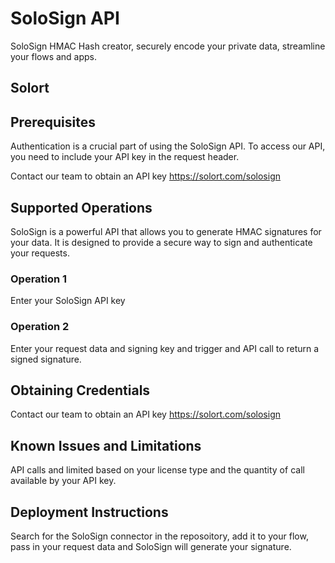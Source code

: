 # SoloSign API

SoloSign HMAC Hash creator, securely encode your private data, streamline your flows and apps.

## Solort

## Prerequisites
Authentication is a crucial part of using the SoloSign API. To access our API, you need to include your API key in the request header.

Contact our team to obtain an API key https://solort.com/solosign

## Supported Operations
SoloSign is a powerful API that allows you to generate HMAC signatures for your data. It is designed to provide a secure way to sign and authenticate your requests.

### Operation 1
Enter your SoloSign API key

### Operation 2
Enter your request data and signing key and trigger and API call to return a signed signature. 

## Obtaining Credentials
Contact our team to obtain an API key https://solort.com/solosign

## Known Issues and Limitations
API calls and limited based on your license type and the quantity of call available by your API key.

## Deployment Instructions
Search for the SoloSign connector in the reposoitory, add it to your flow, pass in your request data and SoloSign will generate your signature. 